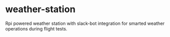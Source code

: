 # weather-station
Rpi powered weather station with slack-bot integration for smarted weather operations during flight tests.

